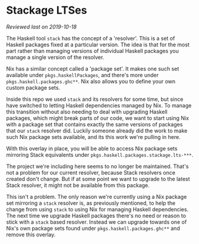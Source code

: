 # Stackage LTSes

_Reviewed last on 2019-10-18_

The Haskell tool `stack` has the concept of a 'resolver'. This is a set of
Haskell packages fixed at a particular version. The idea is that for the most
part rather than managing versions of individual Haskell packages you manage
a single version of the resolver.

Nix has a similar concept called a 'package set'. It makes one such set
available under `pkgs.haskellPackages`, and there's more under
`pkgs.haskell.packages.ghc**`. Nix also allows you to define your own custom
package sets.

Inside this repo we used `stack` and its resolvers for some time, but since
have switched to letting Haskell dependencies managed by Nix. To manage this
transition without also needing to deal with upgrading Haskell packages, which
might break parts of our code, we want to start using Nix with a package set
that contains exactly the same versions of packages that our `stack` resolver
did. Luckily someone already did the work to make such Nix package sets
available, and its this work we're pulling in here.

With this overlay in place, you will be able to access Nix package sets
mirroring Stack equivalents under `pkgs.haskell.packages.stackage.lts-***`.

The project we're including here seems to no longer be maintained. That's not
a problem for our current resolver, because Stack resolvers once created
don't change. But if at some point we want to upgrade to the latest Stack
resolver, it might not be available from this package.

This isn't a problem. The only reason we're currently using a Nix package set
mirroring a `stack` resolver is, as previously mentioned, to help the change
from using `stack` to using Nix for managing Haskell dependencies. The next time
we upgrade Haskell packages there's no need or reason to stick with a `stack`
based resolver. Instead we can upgrade towards one of Nix's own package sets
found under `pkgs.haskell.packages.ghc**` and remove this overlay.
